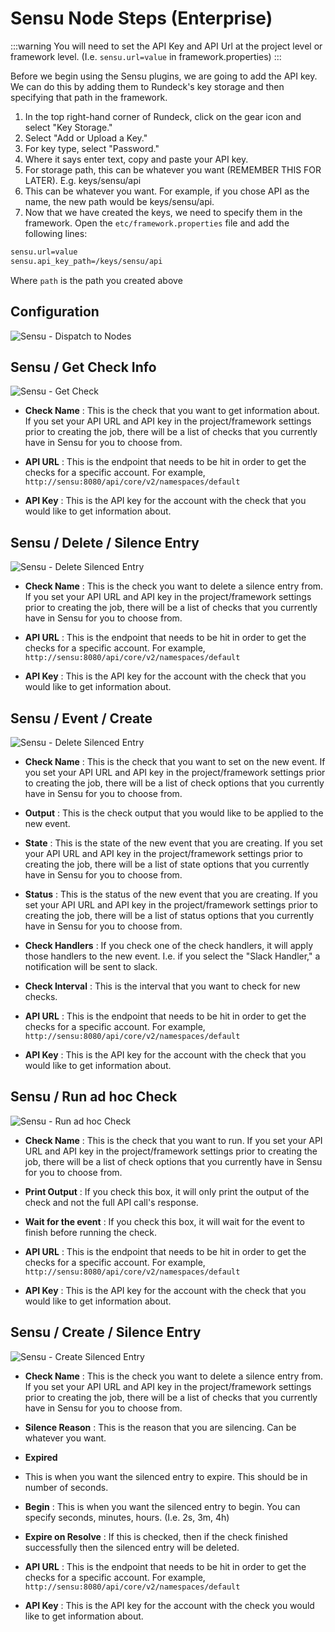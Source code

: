 # Sensu Node Steps (Enterprise)

:::warning
You will need to set the API Key and API Url at the project level or framework level. (I.e. `sensu.url=value` in framework.properties)
:::

Before we begin using the Sensu plugins, we are going to add the API key. We can do this by adding them to Rundeck's key storage and then specifying that path in the framework.

1. In the top right-hand corner of Rundeck, click on the gear icon and select "Key Storage."
2. Select "Add or Upload a Key."
3. For key type, select "Password."
4. Where it says enter text, copy and paste your API key.
5. For storage path, this can be whatever you want (REMEMBER THIS FOR LATER). E.g. keys/sensu/api
6. This can be whatever you want. For example, if you chose API as the name, the new path would be keys/sensu/api.
7. Now that we have created the keys, we need to specify them in the framework. Open the `etc/framework.properties` file and add the following lines:
```bash
sensu.url=value
sensu.api_key_path=/keys/sensu/api
```
Where `path` is the path you created above

## Configuration

![Sensu - Dispatch to Nodes](~@assets/img/datadog-dispatch.png)

## Sensu / Get Check Info

![Sensu - Get Check](~@assets/img/sensu-get-check.png)

- **Check Name**
: This is the check that you want to get information about. If you set your API URL and API key in the project/framework settings prior to creating the job, there will be a list of checks that you currently have in Sensu for you to choose from.

- **API URL**
: This is the endpoint that needs to be hit in order to get the checks for a specific account. For example, `http://sensu:8080/api/core/v2/namespaces/default`

- **API Key**
: This is the API key for the account with the check that you would like to get information about.

## Sensu / Delete / Silence Entry

![Sensu - Delete Silenced Entry](~@assets/img/sensu-delete-silenced.png)

- **Check Name**
: This is the check you want to delete a silence entry from. If you set your API URL and API key in the project/framework settings prior to creating the job, there will be a list of checks that you currently have in Sensu for you to choose from.

- **API URL**
: This is the endpoint that needs to be hit in order to get the checks for a specific account. For example, `http://sensu:8080/api/core/v2/namespaces/default`

- **API Key**
: This is the API key for the account with the check that you would like to get information about.

## Sensu / Event / Create

![Sensu - Delete Silenced Entry](~@assets/img/sensu-create-event.png)

- **Check Name**
: This is the check that you want to set on the new event. If you set your API URL and API key in the project/framework settings prior to creating the job, there will be a list of check options that you currently have in Sensu for you to choose from.

- **Output**
: This is the check output that you would like to be applied to the new event.

- **State**
: This is the state of the new event that you are creating. If you set your API URL and API key in the project/framework settings prior to creating the job, there will be a list of state options that you currently have in Sensu for you to choose from.

- **Status**
: This is the status of the new event that you are creating. If you set your API URL and API key in the project/framework settings prior to creating the job, there will be a list of status options that you currently have in Sensu for you to choose from.

- **Check Handlers**
: If you check one of the check handlers, it will apply those handlers to the new event. I.e. if you select the "Slack Handler," a notification will be sent to slack.

- **Check Interval**
: This is the interval that you want to check for new checks. 

- **API URL**
: This is the endpoint that needs to be hit in order to get the checks for a specific account. For example, `http://sensu:8080/api/core/v2/namespaces/default`

- **API Key**
: This is the API key for the account with the check that you would like to get information about.

## Sensu / Run ad hoc Check

![Sensu - Run ad hoc Check](~@assets/img/sensu-ad-hoc.png)

- **Check Name**
: This is the check that you want to run. If you set your API URL and API key in the project/framework settings prior to creating the job, there will be a list of check options that you currently have in Sensu for you to choose from.

- **Print Output**
: If you check this box, it will only print the output of the check and not the full API call's response.

- **Wait for the event**
: If you check this box, it will wait for the event to finish before running the check. 

- **API URL**
: This is the endpoint that needs to be hit in order to get the checks for a specific account. For example, `http://sensu:8080/api/core/v2/namespaces/default`

- **API Key**
: This is the API key for the account with the check that you would like to get information about.

## Sensu / Create / Silence Entry

![Sensu - Create Silenced Entry](~@assets/img/sensu-create-silenced.png)

- **Check Name**
: This is the check you want to delete a silence entry from. If you set your API URL and API key in the project/framework settings prior to creating the job, there will be a list of checks that you currently have in Sensu for you to choose from.

- **Silence Reason**
: This is the reason that you are silencing. Can be whatever you want.

- **Expired**
- This is when you want the silenced entry to expire. This should be in number of seconds.

- **Begin**
: This is when you want the silenced entry to begin. You can specify seconds, minutes, hours. (I.e. 2s, 3m, 4h)

- **Expire on Resolve**
: If this is checked, then if the check finished successfully then the silenced entry will be deleted. 

- **API URL**
: This is the endpoint that needs to be hit in order to get the checks for a specific account. For example, `http://sensu:8080/api/core/v2/namespaces/default`

- **API Key**
: This is the API key for the account with the check you would like to get information about.